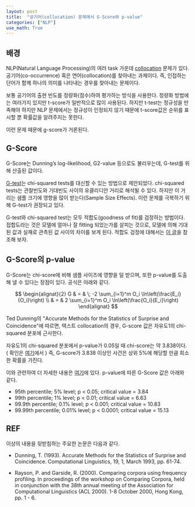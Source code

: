 ```yaml
---
layout: post
title:  "공기어(collocation) 문제에서 G-Score와 p-value"
categories: ["NLP"]
use_math: True
---
```


## 배경

NLP(Natural Language Processing)의 여러 task 가운데 [collocation](https://en.wikipedia.org/wiki/Collocation) 문제가 있다. 공기어(co-occurrence) 혹은 연어(collocation)를 찾아내는 과제이다. 즉, 인접하는 단어가 함께 하나의 의미를 나타내는 경우를 찾아내는 문제이다. 

보통 공기어의 출현 빈도를 정량화(점수)하여 평가하는 방식을 사용한다. 정량화 방법에는 여러가지 있지만 t-score가 일반적으로 많이 사용된다. 하지만 t-test는 정규성을 만족해야 하지만 NLP 문제에서는 정규성이 인정되지 않기 때문에 t-score값은 순위를 표시할 뿐 확률값을 알려주지는 못한다. 

이런 문제 때문에 g-score가 거론된다. 

## G-Score

 G-Score는 Dunning’s log-likelihood, G2-value 등으로도 불리우는데, G-test를 위해 산출된 값이다. 

[G-test](https://en.wikipedia.org/wiki/G-test)는 chi-squared tests를 대신할 수 있는 방법으로 제안되었다. chi-squared tests는 관찰빈도와 기대빈도 사이의 유클리디안 거리로 해석될 수 있다. 하지만 이 거리는 샘플 크기에 영향을 많이 받는다(Sample Size Effects). 이런 문제를 극복하기 위해 G-test가 권장되고 있다. 

G-test와 chi-squared test는 모두 적합도(goodness of fit)를 검정하는 방법이다. 접합도라는 것은 모델에 얼마나 잘 fitting 되었는가를 살피는 것으로, 모델에 의해 기대된 값과 실재로 관측된 값 사이의 차이를 보게 된다. 적합도 검정에 대해서는 [이 글](http://blog.naver.com/leerider/220168446210)을 참조해 보자. 

## G-Score의 p-value

G-Score는 chi-score에 비해 샘플 사이즈에 영향을 덜 받으며, 또한 p-value를 도출해 낼 수 있다는 장점이 있다. 공식은 아래와 같다. 

$$
\begin{alignat}{2}
G & = & \; -2 \sum_{i=1}^m O_i \ln\left(\frac{E_i}{O_i}\right) \\
  & = &     2 \sum_{i=1}^m O_i \ln\left(\frac{O_i}{E_i}\right)
\end{alignat}
$$

Ted Dunning의 "Accurate Methods for the Statistics of Surprise and Coincidence"에 따르면, 텍스트 collocation의 경우, G-score 값은 자유도1의 chi-squared 분포에 근사한다. 

자유도1의 chi-squared 분포에서 p-value가 0.05일 때 chi-score는 약 3.838이다. ( 확인은 [여기](http://www.statdistributions.com/chisquare?p=0.05&df=1)에서 ) 즉, G-score가 3.838 이상인 사건은 상위 5%에 해당할 만큼 희소한 확률을 가진다.

이와 관련하여 더 자세한 내용은 [여기](http://ucrel.lancs.ac.uk/llwizard.html)에 있다. p-value에 따른 G-Score 값은 아래와 같다. 

* 95th percentile; 5% level; p < 0.05; critical value = 3.84
* 99th percentile; 1% level; p < 0.01; critical value = 6.63
* 99.9th percentile; 0.1% level; p < 0.001; critical value = 10.83
* 99.99th percentile; 0.01% level; p < 0.0001; critical value = 15.13

## REF

이상의 내용을 뒷받침하는 주요한 논문은 다음과 같다. 

* Dunning, T. (1993). Accurate Methods for the Statistics of Surprise and Coincidence. Computational Linguistics, 19, 1, March 1993, pp. 61-74.

* Rayson, P. and Garside, R. (2000). Comparing corpora using frequency profiling. In proceedings of the workshop on Comparing Corpora, held in conjunction with the 38th annual meeting of the Association for Computational Linguistics (ACL 2000). 1-8 October 2000, Hong Kong, pp. 1 - 6.

